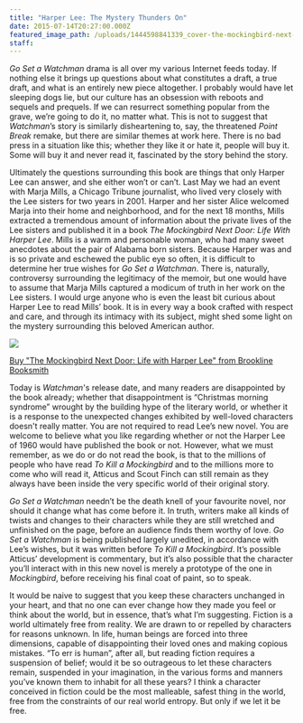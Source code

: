 ```yaml
---
title: "Harper Lee: The Mystery Thunders On"
date: 2015-07-14T20:27:00.000Z
featured_image_path: /uploads/1444598841339_cover-the-mockingbird-next-door-life-with-harper-lee-by-marja-mills.jpg
staff:
---
```

_Go Set a Watchman_ drama is all over my various Internet feeds today. If nothing else it brings up questions about what constitutes a draft, a true draft, and what is an entirely new piece altogether. I probably would have let sleeping dogs lie, but our culture has an obsession with reboots and sequels and prequels. If we can resurrect something popular from the grave, we’re going to do it, no matter what. This is not to suggest that _Watchman_’s story is similarly disheartening to, say, the threatened _Point Break_ remake, but there are similar themes at work here. There is no bad press in a situation like this; whether they like it or hate it, people will buy it. Some will buy it and never read it, fascinated by the story behind the story.

Ultimately the questions surrounding this book are things that only Harper Lee can answer, and she either won’t or can’t. Last May we had an event with Marja Mills, a Chicago Tribune journalist, who lived very closely with the Lee sisters for two years in 2001\. Harper and her sister Alice welcomed Marja into their home and neighborhood, and for the next 18 months, Mills extracted a tremendous amount of information about the private lives of the Lee sisters and published it in a book _The Mockingbird Next Door: Life With Harper Lee_. Mills is a warm and personable woman, who had many sweet anecdotes about the pair of Alabama born sisters. Because Harper was and is so private and eschewed the public eye so often, it is difficult to determine her true wishes for _Go Set a Watchman_. There is, naturally, controversy surrounding the legitimacy of the memoir, but one would have to assume that Marja Mills captured a modicum of truth in her work on the Lee sisters. I would urge anyone who is even the least bit curious about Harper Lee to read Mills’ book. It is in every way a book crafted with respect and care, and through its intimacy with its subject, might shed some light on the mystery surrounding this beloved American author.

![](http://lh3.googleusercontent.com/-PPQwzXbIKur9XAgrD1wf5ksuqtQkaTErOIGXXyrJomOzYsj9f5zNXw5HHCx1lQtcdIp90pjtP-_n0eO5l5CrFEkbATTeK8=s1200)

[Buy "The Mockingbird Next Door: Life with Harper Lee" from Brookline Booksmith](http://www.brooklinebooksmith-shop.com/book/9780143127666)

Today is _Watchman_'s release date, and many readers are disappointed by the book already; whether that disappointment is “Christmas morning syndrome” wrought by the building hype of the literary world, or whether it is a response to the unexpected changes exhibited by well-loved characters doesn't really matter. You are not required to read Lee’s new novel. You are welcome to believe what you like regarding whether or not the Harper Lee of 1960 would have published the book or not. However, what we must remember, as we do or do not read the book, is that to the millions of people who have read _To Kill a Mockingbird_ and to the millions more to come who will read it, Atticus and Scout Finch can still remain as they always have been inside the very specific world of their original story.

_Go Set a Watchman_ needn’t be the death knell of your favourite novel, nor should it change what has come before it. In truth, writers make all kinds of twists and changes to their characters while they are still wretched and unfinished on the page, before an audience finds them worthy of love. _Go Set a Watchman_ is being published largely unedited, in accordance with Lee’s wishes, but it was written before _To Kill a Mockingbird_. It’s possible Atticus’ development is commentary, but it’s also possible that the character you’ll interact with in this new novel is merely a prototype of the one in _Mockingbird_, before receiving his final coat of paint, so to speak.

It would be naive to suggest that you keep these characters unchanged in your heart, and that no one can ever change how they made you feel or think about the world, but in essence, that’s what I’m suggesting. Fiction is a world ultimately free from reality. We are drawn to or repelled by characters for reasons unknown. In life, human beings are forced into three dimensions, capable of disappointing their loved ones and making copious mistakes. “To err is human”, after all, but reading fiction requires a suspension of belief; would it be so outrageous to let these characters remain, suspended in your imagination, in the various forms and manners you’ve known them to inhabit for all these years? I think a character conceived in fiction could be the most malleable, safest thing in the world, free from the constraints of our real world entropy. But only if we let it be free.